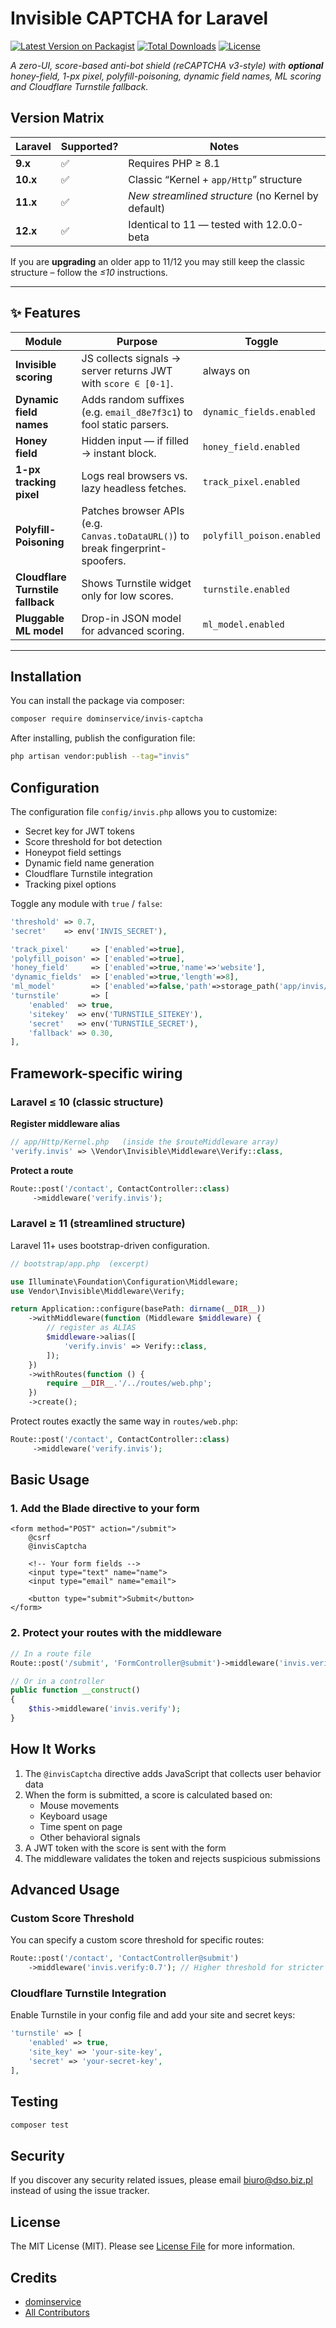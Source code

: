 # Invisible CAPTCHA for Laravel

[![Latest Version on Packagist](https://img.shields.io/packagist/v/dominservice/invis-captcha.svg?style=flat-square)](https://packagist.org/packages/dominservice/invis-captcha)
[![Total Downloads](https://img.shields.io/packagist/dt/dominservice/invis-captcha.svg?style=flat-square)](https://packagist.org/packages/dominservice/invis-captcha)
[![License](https://img.shields.io/packagist/l/dominservice/invis-captcha.svg?style=flat-square)](https://packagist.org/packages/dominservice/invis-captcha)

*A zero-UI, score-based anti-bot shield (reCAPTCHA v3-style) with **optional** honey-field, 1-px pixel, polyfill-poisoning, dynamic field names, ML scoring and Cloudflare Turnstile fallback.*

## Version Matrix

| Laravel | Supported? | Notes |
|---------|------------|-------|
| **9.x** | ✅ | Requires PHP ≥ 8.1 |
| **10.x**| ✅ | Classic “Kernel + `app/Http`” structure |
| **11.x**| ✅ | *New streamlined structure* (no Kernel by default) |
| **12.x**| ✅ | Identical to 11 — tested with 12.0.0-beta |

If you are **upgrading** an older app to 11/12 you may still keep the classic structure – follow the *≤10* instructions.

---

## ✨ Features
| Module | Purpose | Toggle |
|--------|---------|--------|
| **Invisible scoring** | JS collects signals → server returns JWT with `score ∈ [0-1]`. | always on |
| **Dynamic field names** | Adds random suffixes (e.g. `email_d8e7f3c1`) to fool static parsers. | `dynamic_fields.enabled` |
| **Honey field** | Hidden input ― if filled → instant block. | `honey_field.enabled` |
| **1-px tracking pixel** | Logs real browsers vs. lazy headless fetches. | `track_pixel.enabled` |
| **Polyfill-Poisoning** | Patches browser APIs (e.g. `Canvas.toDataURL()`) to break fingerprint-spoofers. | `polyfill_poison.enabled` |
| **Cloudflare Turnstile fallback** | Shows Turnstile widget only for low scores. | `turnstile.enabled` |
| **Pluggable ML model** | Drop-in JSON model for advanced scoring. | `ml_model.enabled` |

---
## Installation

You can install the package via composer:

```bash
composer require dominservice/invis-captcha
```

After installing, publish the configuration file:

```bash
php artisan vendor:publish --tag="invis"
```

## Configuration

The configuration file `config/invis.php` allows you to customize:

- Secret key for JWT tokens
- Score threshold for bot detection
- Honeypot field settings
- Dynamic field name generation
- Cloudflare Turnstile integration
- Tracking pixel options

Toggle any module with `true` / `false`:

```php
'threshold' => 0.7,
'secret'    => env('INVIS_SECRET'),

'track_pixel'     => ['enabled'=>true],
'polyfill_poison' => ['enabled'=>true],
'honey_field'     => ['enabled'=>true,'name'=>'website'],
'dynamic_fields'  => ['enabled'=>true,'length'=>8],
'ml_model'        => ['enabled'=>false,'path'=>storage_path('app/invis/model.json')],
'turnstile'       => [
    'enabled'  => true,
    'sitekey'  => env('TURNSTILE_SITEKEY'),
    'secret'   => env('TURNSTILE_SECRET'),
    'fallback' => 0.30,
],
```
## Framework-specific wiring
### Laravel ≤ 10 (classic structure)
__Register middleware alias__

```php
// app/Http/Kernel.php   (inside the $routeMiddleware array)
'verify.invis' => \Vendor\Invisible\Middleware\Verify::class,
```
__Protect a route__
```php
Route::post('/contact', ContactController::class)
     ->middleware('verify.invis');
```
###  Laravel ≥ 11 (streamlined structure)
Laravel 11+ uses bootstrap-driven configuration.
```php
// bootstrap/app.php  (excerpt)

use Illuminate\Foundation\Configuration\Middleware;
use Vendor\Invisible\Middleware\Verify;

return Application::configure(basePath: dirname(__DIR__))
    ->withMiddleware(function (Middleware $middleware) {
        // register as ALIAS
        $middleware->alias([
            'verify.invis' => Verify::class,
        ]);
    })
    ->withRoutes(function () {
        require __DIR__.'/../routes/web.php';
    })
    ->create();
```
Protect routes exactly the same way in `routes/web.php`:
```php
Route::post('/contact', ContactController::class)
     ->middleware('verify.invis');
```

## Basic Usage

### 1. Add the Blade directive to your form

```blade
<form method="POST" action="/submit">
    @csrf
    @invisCaptcha
    
    <!-- Your form fields -->
    <input type="text" name="name">
    <input type="email" name="email">
    
    <button type="submit">Submit</button>
</form>
```

### 2. Protect your routes with the middleware

```php
// In a route file
Route::post('/submit', 'FormController@submit')->middleware('invis.verify');

// Or in a controller
public function __construct()
{
    $this->middleware('invis.verify');
}
```

## How It Works

1. The `@invisCaptcha` directive adds JavaScript that collects user behavior data
2. When the form is submitted, a score is calculated based on:
   - Mouse movements
   - Keyboard usage
   - Time spent on page
   - Other behavioral signals
3. A JWT token with the score is sent with the form
4. The middleware validates the token and rejects suspicious submissions

## Advanced Usage

### Custom Score Threshold

You can specify a custom score threshold for specific routes:

```php
Route::post('/contact', 'ContactController@submit')
    ->middleware('invis.verify:0.7'); // Higher threshold for stricter protection
```

### Cloudflare Turnstile Integration

Enable Turnstile in your config file and add your site and secret keys:

```php
'turnstile' => [
    'enabled' => true,
    'site_key' => 'your-site-key',
    'secret' => 'your-secret-key',
],
```

## Testing

```bash
composer test
```

## Security

If you discover any security related issues, please email biuro@dso.biz.pl instead of using the issue tracker.

## License

The MIT License (MIT). Please see [License File](LICENSE) for more information.

## Credits

- [dominservice](https://github.com/dominservice)
- [All Contributors](../../contributors)